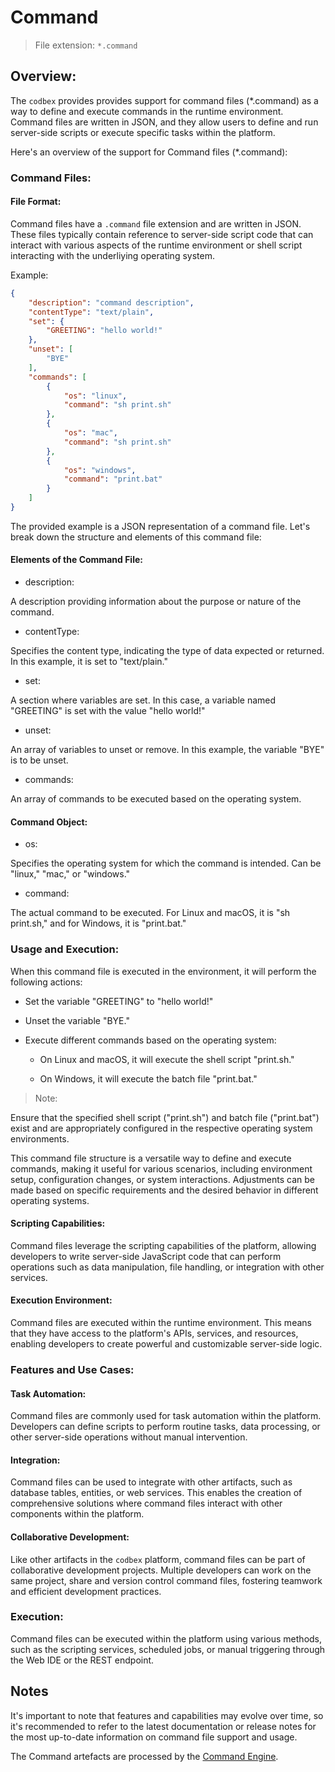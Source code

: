 # Command

> File extension: `*.command`

## Overview:

The `codbex` provides provides support for command files (*.command) as a way to define and execute commands in the runtime environment. Command files are written in JSON, and they allow users to define and run server-side scripts or execute specific tasks within the platform.

Here's an overview of the support for Command files (*.command):

### Command Files:

#### File Format:

Command files have a `.command` file extension and are written in JSON. These files typically contain reference to server-side script code that can interact with various aspects of the runtime environment or shell script interacting with the underliying operating system.

Example:

```json
{
    "description": "command description",
    "contentType": "text/plain",
    "set": {
        "GREETING": "hello world!"
    },
    "unset": [
        "BYE"
    ],
    "commands": [
        {
            "os": "linux",
            "command": "sh print.sh"
        },
        {
            "os": "mac",
            "command": "sh print.sh"
        },
        {
            "os": "windows",
            "command": "print.bat"
        }
    ]
}
```

The provided example is a JSON representation of a command file. Let's break down the structure and elements of this command file:

#### Elements of the Command File:

* description:

A description providing information about the purpose or nature of the command.

* contentType:

Specifies the content type, indicating the type of data expected or returned. In this example, it is set to "text/plain."

* set:

A section where variables are set. In this case, a variable named "GREETING" is set with the value "hello world!"

* unset:

An array of variables to unset or remove. In this example, the variable "BYE" is to be unset.

* commands:

An array of commands to be executed based on the operating system.

#### Command Object:

* os:

Specifies the operating system for which the command is intended. Can be "linux," "mac," or "windows."

* command:

The actual command to be executed. For Linux and macOS, it is "sh print.sh," and for Windows, it is "print.bat."

### Usage and Execution:

When this command file is executed in the environment, it will perform the following actions:

* Set the variable "GREETING" to "hello world!"
* Unset the variable "BYE."
* Execute different commands based on the operating system:

  * On Linux and macOS, it will execute the shell script "print.sh."

  * On Windows, it will execute the batch file "print.bat."

> Note:

Ensure that the specified shell script ("print.sh") and batch file ("print.bat") exist and are appropriately configured in the respective operating system environments.

This command file structure is a versatile way to define and execute commands, making it useful for various scenarios, including environment setup, configuration changes, or system interactions. Adjustments can be made based on specific requirements and the desired behavior in different operating systems.


#### Scripting Capabilities:

Command files leverage the scripting capabilities of the platform, allowing developers to write server-side JavaScript code that can perform operations such as data manipulation, file handling, or integration with other services.

#### Execution Environment:

Command files are executed within the runtime environment. This means that they have access to the platform's APIs, services, and resources, enabling developers to create powerful and customizable server-side logic.

### Features and Use Cases:

#### Task Automation:

Command files are commonly used for task automation within the platform. Developers can define scripts to perform routine tasks, data processing, or other server-side operations without manual intervention.

#### Integration:

Command files can be used to integrate with other artifacts, such as database tables, entities, or web services. This enables the creation of comprehensive solutions where command files interact with other components within the platform.

#### Collaborative Development:

Like other artifacts in the `codbex` platform, command files can be part of collaborative development projects. Multiple developers can work on the same project, share and version control command files, fostering teamwork and efficient development practices.

### Execution:

Command files can be executed within the platform using various methods, such as the scripting services, scheduled jobs, or manual triggering through the Web IDE or the REST endpoint.

## Notes

It's important to note that features and capabilities may evolve over time, so it's recommended to refer to the latest documentation or release notes for the most up-to-date information on command file support and usage.

The Command artefacts are processed by the [Command Engine](../engines/command.md).
